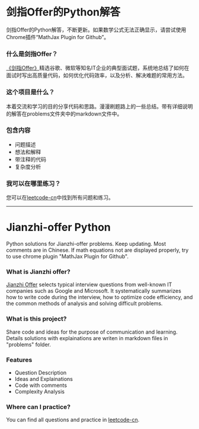 # 剑指Offer的Python解答

剑指Offer的Python解答，不断更新。如果数学公式无法正确显示，请尝试使用Chrome插件“MathJax Plugin for Github”。

### 什么是剑指Offer？
[《剑指Offer》](https://book.douban.com/subject/6966465/)精选谷歌、微软等知名IT企业的典型面试题，系统地总结了如何在面试时写出高质量代码，如何优化代码效率，以及分析、解决难题的常用方法。

### 这个项目是什么？
本着交流和学习的目的分享代码和思路。漫漫刷题路上的一些总结。带有详细说明的解答在problems文件夹中的markdown文件中。

### 包含内容
* 问题描述
* 想法和解释
* 带注释的代码
* 复杂度分析

### 我可以在哪里练习？
您可以在[leetcode-cn](https://leetcode-cn.com/problemset/lcof/)中找到所有问题和练习。

----

# Jianzhi-offer Python

Python solutions for Jianzhi-offer problems. Keep updating. Most comments are in Chinese. If math equations not are displayed properly, try to use chrome plugin "MathJax Plugin for Github".

### What is Jianzhi offer?
[Jianzhi Offer](https://book.douban.com/subject/6966465/) selects typical interview questions from well-known IT companies such as Google and Microsoft. It systematically summarizes how to write code during the interview, how to optimize code efficiency, and the common methods of analysis and solving difficult problems.

### What is this project?
Share code and ideas for the purpose of communication and learning. Details solutions with explainations are writen in markdown files in "problems" folder.

### Features
* Question Description
* Ideas and Explainations
* Code with comments
* Complexity Analysis

### Where can I practice?
You can find all questions and practice in [leetcode-cn](https://leetcode-cn.com/problemset/lcof/).
